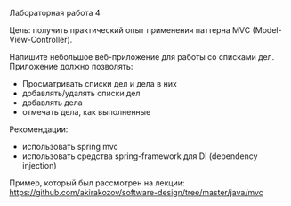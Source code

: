 Лабораторная работа 4

Цель: получить практический опыт применения паттерна MVC (Model-View-Controller).

Напишите небольшое веб-приложение для работы со списками дел. Приложение должно
позволять:
* Просматривать списки дел и дела в них
* добавлять/удалять списки дел
* добавлять дела
* отмечать дела, как выполненные

Рекомендации:
* использовать spring mvc
* использовать средства spring-framework для DI (dependency injection)

Пример, который был рассмотрен на лекции:
https://github.com/akirakozov/software-design/tree/master/java/mvc